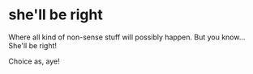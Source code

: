 # she'll be right
Where all kind of non-sense stuff will possibly happen. But you know... She'll be right!

Choice as, aye!
